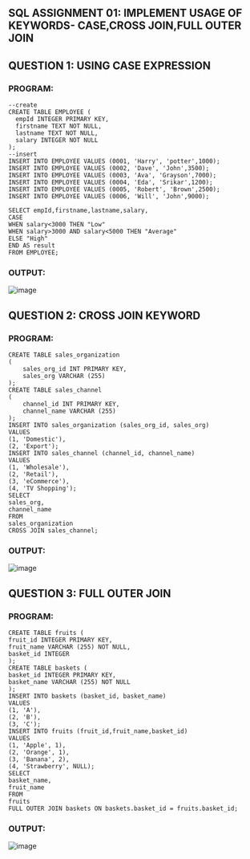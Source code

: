 ## SQL ASSIGNMENT 01: IMPLEMENT USAGE OF KEYWORDS- CASE,CROSS JOIN,FULL OUTER JOIN
## QUESTION 1: USING CASE EXPRESSION
### PROGRAM:
```
--create
CREATE TABLE EMPLOYEE (
  empId INTEGER PRIMARY KEY,
  firstname TEXT NOT NULL,
  lastname TEXT NOT NULL,
  salary INTEGER NOT NULL
);
--insert
INSERT INTO EMPLOYEE VALUES (0001, 'Harry', 'potter',1000);
INSERT INTO EMPLOYEE VALUES (0002, 'Dave', 'John',3500);
INSERT INTO EMPLOYEE VALUES (0003, 'Ava', 'Grayson',7000);
INSERT INTO EMPLOYEE VALUES (0004, 'Eda', 'Srikar',1200);
INSERT INTO EMPLOYEE VALUES (0005, 'Robert', 'Brown',2500);
INSERT INTO EMPLOYEE VALUES (0006, 'Will', 'John',9000);

SELECT empId,firstname,lastname,salary,
CASE
WHEN salary<3000 THEN "Low"
WHEN salary>3000 AND salary<5000 THEN "Average"
ELSE "High"
END AS result
FROM EMPLOYEE;
```

### OUTPUT:
![image](https://github.com/Evangelin-Ruth/Sql-Assessment-1/assets/94219798/07bababa-199b-44ee-a0c8-a35617040a1c)
## QUESTION 2: CROSS JOIN KEYWORD
### PROGRAM:
```
CREATE TABLE sales_organization 
(
	sales_org_id INT PRIMARY KEY,
	sales_org VARCHAR (255)
);
CREATE TABLE sales_channel 
(
	channel_id INT PRIMARY KEY,
	channel_name VARCHAR (255)
);
INSERT INTO sales_organization (sales_org_id, sales_org)
VALUES
(1, 'Domestic'),
(2, 'Export');
INSERT INTO sales_channel (channel_id, channel_name)
VALUES
(1, 'Wholesale'),
(2, 'Retail'),
(3, 'eCommerce'),
(4, 'TV Shopping');
SELECT
sales_org,
channel_name
FROM
sales_organization
CROSS JOIN sales_channel;
```
### OUTPUT:
![image](https://github.com/Evangelin-Ruth/Sql-Assessment-1/assets/94219798/cb37ddcc-7028-4ab9-87dd-a63eecd41007)

## QUESTION 3: FULL OUTER JOIN
### PROGRAM:
```
CREATE TABLE fruits (
fruit_id INTEGER PRIMARY KEY,
fruit_name VARCHAR (255) NOT NULL,
basket_id INTEGER
);
CREATE TABLE baskets (
basket_id INTEGER PRIMARY KEY,
basket_name VARCHAR (255) NOT NULL
);
INSERT INTO baskets (basket_id, basket_name)
VALUES
(1, 'A'),
(2, 'B'),
(3, 'C');
INSERT INTO fruits (fruit_id,fruit_name,basket_id)
VALUES
(1, 'Apple', 1),
(2, 'Orange', 1),
(3, 'Banana', 2),
(4, 'Strawberry', NULL);
SELECT
basket_name,
fruit_name
FROM
fruits
FULL OUTER JOIN baskets ON baskets.basket_id = fruits.basket_id;
```
### OUTPUT:
![image](https://github.com/Evangelin-Ruth/Sql-Assessment-1/assets/94219798/7bc155e4-a8c6-43a0-ad46-b8f1fd63073e)
